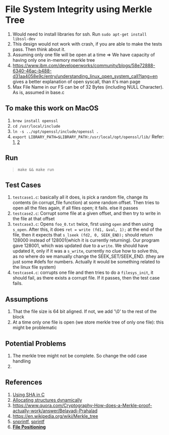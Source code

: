 # File System Integrity using Merkle Tree

1. Would need to install libraries for ssh. Run `sudo apt-get install libssl-dev
`
2. This design would not work with crash, if you are able to make the tests pass. Then think about it.
3. Assuming only one file will be open at a time => We have capacity of having only one in-memory merkle tree
4. <https://www.ibm.com/developerworks/community/blogs/58e72888-6340-46ac-b488-d31aa4058e9c/entry/understanding_linux_open_system_call?lang=en> gives a better explanation of open syscall, than it's man page
5. Max File Name in our FS can be of 32 Bytes (including NULL Character). As is, assumed in base.c

## To make this work on MacOS
1. `brew install openssl`
2. `cd /usr/local/include `
3. `ln -s ../opt/openssl/include/openssl .`
4. `export LIBRARY_PATH=$LIBRARY_PATH:/usr/local/opt/openssl/lib/`
Refer: [1](https://github.com/mongodb/mongo-php-driver/issues/523), [2](https://github.com/brianmario/mysql2/issues/795#issuecomment-337006164)

## Run
> `make && make run`

## Test Cases
1. `testcase1.c`: basically all it does, is pick a random file, change its contents (in corrupt_file function) at some random offset. Then tries to open all the files again, if all files open; it fails. else it passes
2. `testcase2.c`: Corrupt some file at a given offset, and then try to write in the file at that offset
3. `testcase3.c`: Opens `foo_0.txt` twice, first using `open` and then using `s_open`. After this, it does `ret = write (fd1, &val, 1);` at the end of the file, then it expects that `s_lseek (fd2, 0, SEEK_END);` should return 128000 instead of 128001(which it is currently returning). Our program gave 128001, which was updated due to a `write`. We should have updated it, only if it was a `s_write`, currently no clue how to solve this, as no where do we manually change the SEEK_SET/SEEK_END. (they are just some #defs for numbers. Actually it would be something related to the linux file system)
4. `testcase4.c`: corrupts one file and then tries to do a `filesys_init`, it should fail, as there exists a corrupt file. If it passes, then the test case fails.

## Assumptions
1. That the file size is 64 bit aligned. If not, we add '\0' to the rest of the block
2. At a time only one file is open (we store merkle tree of only one file): this might be problematic

## Potential Problems
1. The merkle tree might not be complete. So change the odd case handling
2. 

## References
1. [Using SHA in C](https://stackoverflow.com/a/919375/2806163)
2. [Allocating structures dynamically](https://www.quora.com/How-to-create-a-dynamic-structures-in-C)
3. <https://www.quora.com/Cryptography-How-does-a-Merkle-proof-actually-work/answer/Belavadi-Prahalad>
4. <https://en.wikipedia.org/wiki/Merkle_tree>
5. [snprintf](https://www.geeksforgeeks.org/snprintf-c-library/), [sprintf](https://www.geeksforgeeks.org/sprintf-in-c/)
6. [**File Positioning**](https://www.gnu.org/software/libc/manual/html_node/File-Positioning.html)
